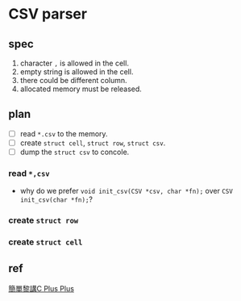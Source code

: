 # CSV parser

## spec

1. character `,` is allowed in the cell.
2. empty string is allowed in the cell.
3. there could be different column.
4. allocated memory must be released.

## plan

- [ ] read `*.csv` to the memory.
- [ ] create `struct cell`, `struct row`, `struct csv`.
- [ ] dump the `struct csv` to concole.

### read `*,csv`

- why do we prefer `void init_csv(CSV *csv, char *fn);` over `CSV init_csv(char *fn);`?

### create `struct row`

### create `struct cell`

## ref

[簡單黎講C Plus Plus](https://www.youtube.com/watch?v=cdTnj6rtEMI)

